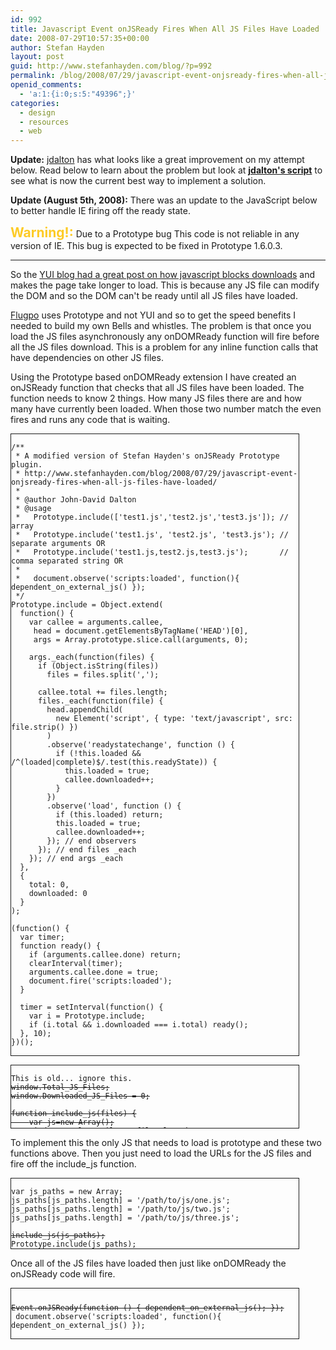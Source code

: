```yaml
---
id: 992
title: Javascript Event onJSReady Fires When All JS Files Have Loaded
date: 2008-07-29T10:57:35+00:00
author: Stefan Hayden
layout: post
guid: http://www.stefanhayden.com/blog/?p=992
permalink: /blog/2008/07/29/javascript-event-onjsready-fires-when-all-js-files-have-loaded/
openid_comments:
  - 'a:1:{i:0;s:5:"49396";}'
categories:
  - design
  - resources
  - web
---
```

<strong>Update:</strong> <a href="http://www.protolific.net/">jdalton</a> has what looks like a great improvement on my attempt below. Read below to learn about the problem but look at <strong><a href="http://pastie.org/244187">jdalton's script</a></strong> to see what is now the current best way to implement a solution.

<strong>Update (August 5th, 2008):</strong> There was an update to the JavaScript below to better handle IE firing off the ready state.

<strong style="font-size:150%; color:#FDCB26">Warning!:</strong> Due to a Prototype bug This code is not reliable in any version of IE. This bug is expected to be fixed in Prototype 1.6.0.3.

<hr />


So the <a href="http://yuiblog.com/blog/2008/07/22/non-blocking-scripts/">YUI blog had a great post on how javascript blocks downloads</a> and makes the page take longer to load. This is because any JS file can modify the DOM and so the DOM can't be ready until all JS files have loaded.

<a href="http://www.flugpo.com">Flugpo</a> uses Prototype and not YUI and so to get the speed benefits I needed to build my own Bells and whistles. The problem is that once you load the JS files asynchronously any onDOMReady function will fire before all the JS files download. This is a problem for any inline function calls that have dependencies on other JS files.

Using the Prototype based onDOMReady extension I have created an onJSReady function that checks that all JS files have been loaded. The function needs to know 2 things. How many JS files there are and how many have currently been loaded. When those two number match the even fires and runs any code that is waiting.

<pre style="overflow:scroll; width:460px; border:1px solid; margin-bottom:10px;"><code >
/**
 * A modified version of Stefan Hayden's onJSReady Prototype plugin. 
 * http://www.stefanhayden.com/blog/2008/07/29/javascript-event-onjsready-fires-when-all-js-files-have-loaded/
 *
 * @author John-David Dalton <john.david.dalton[at]gmail[dot]com>
 * @usage
 *   Prototype.include(['test1.js','test2.js','test3.js']); // array
 *   Prototype.include('test1.js', 'test2.js', 'test3.js'); // separate arguments OR
 *   Prototype.include('test1.js,test2.js,test3.js');       // comma separated string OR 
 *
 *   document.observe('scripts:loaded', function(){ dependent_on_external_js() });
 */
Prototype.include = Object.extend(
  function() {
    var callee = arguments.callee,
     head = document.getElementsByTagName('HEAD')[0],
     args = Array.prototype.slice.call(arguments, 0);

    args._each(function(files) {
      if (Object.isString(files))
        files = files.split(',');
      
      callee.total += files.length;
      files._each(function(file) {
        head.appendChild(
          new Element('script', { type: 'text/javascript', src: file.strip() })
        )
        .observe('readystatechange', function () {
          if (!this.loaded && /^(loaded|complete)$/.test(this.readyState)) {
            this.loaded = true;
            callee.downloaded++;
          }
        })
        .observe('load', function () {
          if (this.loaded) return;
          this.loaded = true;
          callee.downloaded++;
        }); // end observers
      }); // end files _each 
    }); // end args _each
  }, 
  {
    total: 0,
    downloaded: 0
  }
);

(function() {
  var timer;
  function ready() {
    if (arguments.callee.done) return;
    clearInterval(timer);
    arguments.callee.done = true;
    document.fire('scripts:loaded');
  }
  
  timer = setInterval(function() {
    var i = Prototype.include;
    if (i.total && i.downloaded === i.total) ready();
  }, 10);
})();

</code></pre>

<pre style="overflow:scroll; width:460px; height:100px; border:1px solid; margin-bottom:10px;"><code >
This is old... ignore this.
<del datetime="2008-07-30T21:44:42+00:00">window.Total_JS_Files;
window.Downloaded_JS_Files = 0;

function include_js(files) {
	var js=new Array();
	window.Total_JS_Files = files.length;
	
	for(var i=0; i < files.length; i++) { 
		
	    var html_doc = document.getElementsByTagName('head')[0];
	    js[i] = document.createElement('script');
	    js[i].setAttribute('type', 'text/javascript');
	    js[i].setAttribute('src', files[i]);
	    html_doc.appendChild(js[i]);
	
	    js[i].onreadystatechange = function () {
	        if (js[i].readyState == 'complete') {
	            //alert('JS onreadystate fired ');
	            window.Downloaded_JS_Files += 1;
	        }
	    }
	
	    js[i].onload = function () {
	        //alert('JS onload fired ');
	            window.Downloaded_JS_Files += 1;
	    }
    }
    return false;
}//include_js


Object.extend(Event, {
  timeout : function() {
	alert('asd');
  },
  jsReady : function() {
  
    if (arguments.callee.done) {return;}
    arguments.callee.done = true;
		
	Event._NreadyCallbacks.each(function(f) { f(); });
	Event._NreadyCallbacks = null;
		
  },
  onJSReady : function(f) {
    if (!this._NreadyCallbacks) {
      var jsReady = this.jsReady;
      
      if (jsReady.done) {return f();} 
        
		function jsTest() {
			if(window.Downloaded_JS_Files == window.Total_JS_Files) { 
				//setTimeout(jsReady,1);
				jsReady();
			}
			Event._Ntimer = setTimeout(jsTest,1); 
		}
		Event._Ntimer = setTimeout(jsTest,10); 
        
        //Event.observe(window, 'load', jsReady);
        Event._NreadyCallbacks =  [];
    }
    Event._NreadyCallbacks.push(f);
  }
});
  </del>
</code></pre>

To implement this the only JS that needs to load is prototype and these two functions above. Then you just need to load the URLs for the JS files and fire off the include_js function.

<pre style="overflow:scroll; width:460px; border:1px solid; margin-bottom:10px;"><code >
var js_paths = new Array;
js_paths[js_paths.length] = '/path/to/js/one.js';
js_paths[js_paths.length] = '/path/to/js/two.js';
js_paths[js_paths.length] = '/path/to/js/three.js';

<del datetime="2008-07-30T21:45:28+00:00">include_js(js_paths);</del>
Prototype.include(js_paths);
</code></pre>

Once all of the JS files have loaded then just like onDOMReady the onJSReady code will fire.

<pre style="overflow:scroll; width:460px; border:1px solid; padding-top:10px; margin-bottom:10px;"><code >
<del datetime="2008-07-30T21:45:28+00:00">Event.onJSReady(function () { dependent_on_external_js(); });</del>
 document.observe('scripts:loaded', function(){ dependent_on_external_js() });
 
</code></pre>